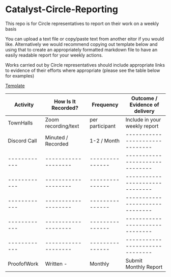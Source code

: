 # Catalyst-Circle-Reporting

This repo is for Circle representatives to report on their work on a weekly basis

You can upload a text file or copy/paste text from another eitor if you would like. Alternatively we would recommend copying out template below and using that to create an appropriately formatted markdown file to have an easily readable report for your weekly actions.

Works carried out by Circle representatives should include appropriate links to evidence of their efforts where appropriate (please see the table below for examples)

[Template](https://github.com/Cardano-Project-Catalyst-Community/Catalyst-Circle/blob/ee71b86fd5b36331eed95e0aa5bb4d3a1b684896/Catalyst-Circle-Reporting/Weekly-Reporting-Template.md)

|  Activity  |How Is It Recorded?| Frequency     |Outcome / Evidence of delivery|
|------------|-------------------|---------------|------------------------------|
|TownHalls   |Zoom recording/text|per participant|Include in your weekly report |
|Discord Call|Minuted / Recorded |1-2 / Month    |------------------------------|
|------------|-------------------|---------------|------------------------------|
|------------|-------------------|---------------|------------------------------|
|------------|-------------------|---------------|------------------------------|
|------------|-------------------|---------------|------------------------------|
|------------|-------------------|---------------|------------------------------|
|ProofofWork |    Written       -|    Monthly    |     Submit Monthly Report    |
